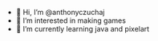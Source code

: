 - 👋 Hi, I’m @anthonyczuchaj
- 👀 I’m interested in making games
- 🌱 I’m currently learning java and pixelart
